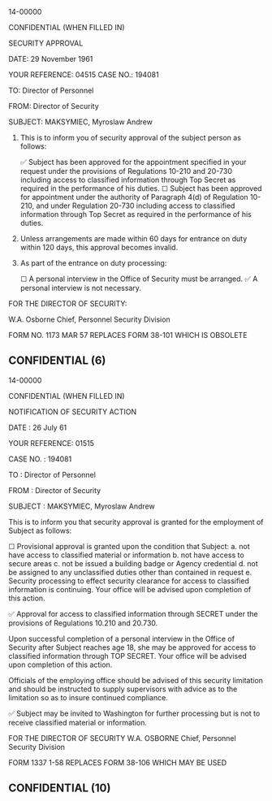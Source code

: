 14-00000

CONFIDENTIAL
(WHEN FILLED IN)

SECURITY APPROVAL

DATE: 29 November 1961

YOUR REFERENCE: 04515
CASE NO.: 194081

TO: Director of Personnel

FROM: Director of Security

SUBJECT: MAKSYMIEC, Myroslaw Andrew

1. This is to inform you of security approval of the subject person as follows:

    ✅ Subject has been approved for the appointment specified in your request under the provisions of Regulations 10-210 and 20-730 including access to classified information through Top Secret as required in the performance of his duties.
    ☐ Subject has been approved for appointment under the authority of Paragraph 4(d) of Regulation 10-210, and under Regulation 20-730 including access to classified information through Top Secret as required in the performance of his duties.

2. Unless arrangements are made within 60 days for entrance on duty within 120 days, this approval becomes invalid.

3. As part of the entrance on duty processing:

   ☐ A personal interview in the Office of Security must be arranged.
    ✅ A personal interview is not necessary.

FOR THE DIRECTOR OF SECURITY:

W.A. Osborne
Chief, Personnel Security Division

FORM NO. 1173
MAR 57
REPLACES FORM 38-101
WHICH IS OBSOLETE

CONFIDENTIAL (6)
---

14-00000

CONFIDENTIAL
(WHEN FILLED IN)

NOTIFICATION OF SECURITY ACTION

DATE : 26 July 61

YOUR REFERENCE: 01515

CASE NO. : 194081

TO : Director of Personnel

FROM : Director of Security

SUBJECT : MAKSYMIEC, Myroslaw Andrew

This is to inform you that security approval is granted for the employment of Subject as follows:

☐ Provisional approval is granted upon the condition that Subject:
	a. not have access to classified material or information
	b. not have access to secure areas
	c. not be issued a building badge or Agency credential
	d. not be assigned to any unclassified duties other than contained in request
	e. Security processing to effect security clearance for access to classified information is continuing. Your office will be advised upon completion of this action.

✅ Approval for access to classified information through SECRET under the provisions of Regulations 10.210 and 20.730.

Upon successful completion of a personal interview in the Office of Security after Subject reaches age 18, she may be approved for access to classified information through TOP SECRET. Your office will be advised upon completion of this action.

Officials of the employing office should be advised of this security limitation and should be instructed to supply supervisors with advice as to the limitation so as to insure continued compliance.

✅ Subject may be invited to Washington for further processing but is not to receive classified material or information.

FOR THE DIRECTOR OF SECURITY
W.A. OSBORNE
Chief, Personnel Security Division

FORM 1337
1-58 REPLACES FORM 38-106
WHICH MAY BE USED

CONFIDENTIAL (10)
---